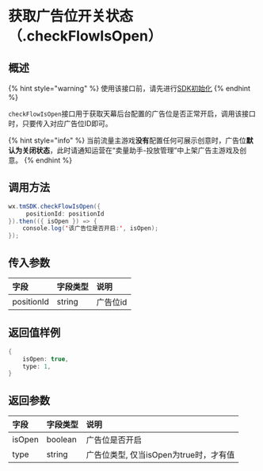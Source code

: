 # 获取广告位开关状态 （.checkFlowIsOpen）

## 概述

{% hint style="warning" %}
使用该接口前，请先进行[SDK初始化](initialization.md)
{% endhint %}

`checkFlowIsOpen`接口用于获取天幕后台配置的广告位是否正常开启，调用该接口时，只要传入对应广告位ID即可。

{% hint style="info" %}
当前流量主游戏**没有**配置任何可展示创意时，广告位**默认为关闭状态**，此时请通知运营在“卖量助手-投放管理”中上架广告主游戏及创意。
{% endhint %}

## **调用方法**

```java
wx.tmSDK.checkFlowIsOpen({
     positionId: positionId
}).then(({ isOpen }) => {
    console.log('该广告位是否开启:', isOpen);
});
```

## **传入参数**

| 字段 | 字段类型 | 说明 |
| :--- | :--- | :--- |
| positionId | string | 广告位id |

## **返回值样例**

```java
{
    isOpen: true,
    type: 1,
}
```

## **返回参数**

| 字段 | 字段类型 | 说明 |
| :--- | :--- | :--- |
| isOpen | boolean | 广告位是否开启 |
| type | string | 广告位类型, 仅当isOpen为true时，才有值 |

